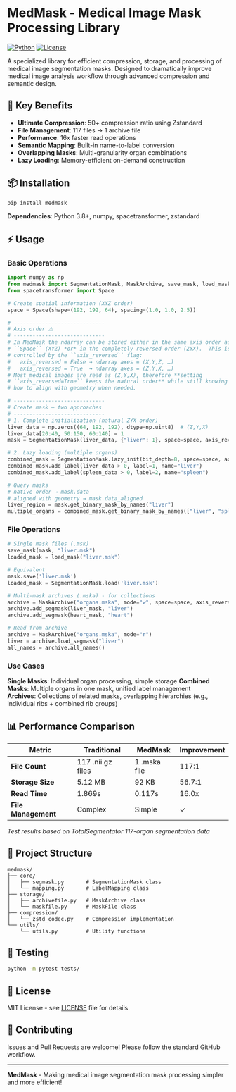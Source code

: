 # MedMask - Medical Image Mask Processing Library

[![Python](https://img.shields.io/badge/python-3.8+-blue.svg)](https://python.org)
[![License](https://img.shields.io/badge/license-MIT-green.svg)](LICENSE)

A specialized library for efficient compression, storage, and processing of medical image segmentation masks. Designed to dramatically improve medical image analysis workflow through advanced compression and semantic design.

## 🚀 Key Benefits

- **Ultimate Compression**: 50+ compression ratio using Zstandard
- **File Management**: 117 files → 1 archive file
- **Performance**: 16x faster read operations
- **Semantic Mapping**: Built-in name-to-label conversion
- **Overlapping Masks**: Multi-granularity organ combinations
- **Lazy Loading**: Memory-efficient on-demand construction

## 📦 Installation

```bash
pip install medmask
```

**Dependencies**: Python 3.8+, numpy, spacetransformer, zstandard

## ⚡ Usage

### Basic Operations

```python
import numpy as np
from medmask import SegmentationMask, MaskArchive, save_mask, load_mask
from spacetransformer import Space

# Create spatial information (XYZ order)
space = Space(shape=(192, 192, 64), spacing=(1.0, 1.0, 2.5))

# -----------------------------
# Axis order ⚠️
# -----------------------------
# In MedMask the ndarray can be stored either in the same axis order as
# ``Space`` (XYZ) *or* in the completely reversed order (ZYX).  This is
# controlled by the ``axis_reversed`` flag:
#   axis_reversed = False → ndarray axes = (X,Y,Z, …)
#   axis_reversed = True  → ndarray axes = (Z,Y,X, …)
# Most medical images are read as (Z,Y,X), therefore **setting
# ``axis_reversed=True`` keeps the natural order** while still knowing
# how to align with geometry when needed.

# -----------------------------
# Create mask – two approaches
# -----------------------------
# 1. Complete initialization (natural ZYX order)
liver_data = np.zeros((64, 192, 192), dtype=np.uint8)  # (Z,Y,X)
liver_data[20:40, 50:150, 60:140] = 1
mask = SegmentationMask(liver_data, {"liver": 1}, space=space, axis_reversed=True)

# 2. Lazy loading (multiple organs)
combined_mask = SegmentationMask.lazy_init(bit_depth=8, space=space, axis_reversed=True)
combined_mask.add_label(liver_data > 0, label=1, name="liver")
combined_mask.add_label(spleen_data > 0, label=2, name="spleen")

# Query masks
# native order → mask.data
# aligned with geometry → mask.data_aligned
liver_region = mask.get_binary_mask_by_names("liver")
multiple_organs = combined_mask.get_binary_mask_by_names(["liver", "spleen"])
```

### File Operations

```python
# Single mask files (.msk)
save_mask(mask, "liver.msk")
loaded_mask = load_mask("liver.msk")

# Equivalent
mask.save('liver.msk')
loaded_mask = SegmentationMask.load('liver.msk')

# Multi-mask archives (.mska) - for collections
archive = MaskArchive("organs.mska", mode="w", space=space, axis_reversed=True)
archive.add_segmask(liver_mask, "liver")
archive.add_segmask(heart_mask, "heart")

# Read from archive
archive = MaskArchive("organs.mska", mode="r")
liver = archive.load_segmask("liver")
all_names = archive.all_names()
```

### Use Cases

**Single Masks**: Individual organ processing, simple storage
**Combined Masks**: Multiple organs in one mask, unified label management  
**Archives**: Collections of related masks, overlapping hierarchies (e.g., individual ribs + combined rib groups)

## 📊 Performance Comparison

| Metric | Traditional | MedMask | Improvement |
|--------|-------------|---------|-------------|
| **File Count** | 117 .nii.gz files | 1 .mska file | 117:1 |
| **Storage Size** | 5.12 MB | 92 KB | 56.7:1 |
| **Read Time** | 1.869s | 0.117s | 16.0x |
| **File Management** | Complex | Simple | ✓ |

*Test results based on TotalSegmentator 117-organ segmentation data*

## 📁 Project Structure

```
medmask/
├── core/
│   ├── segmask.py       # SegmentationMask class
│   └── mapping.py       # LabelMapping class
├── storage/
│   ├── archivefile.py   # MaskArchive class
│   └── maskfile.py      # MaskFile class
├── compression/
│   └── zstd_codec.py    # Compression implementation
└── utils/
    └── utils.py         # Utility functions
```

## 🧪 Testing

```bash
python -m pytest tests/
```

## 📝 License

MIT License - see [LICENSE](LICENSE) file for details.

## 🤝 Contributing

Issues and Pull Requests are welcome! Please follow the standard GitHub workflow.

---

**MedMask** - Making medical image segmentation mask processing simpler and more efficient! 